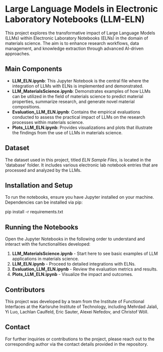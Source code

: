 # Large Language Models in Electronic Laboratory Notebooks (LLM-ELN)

This project explores the transformative impact of Large Language Models (LLMs) within Electronic Laboratory Notebooks (ELNs) in the domain of materials science. The aim is to enhance research workflows, data management, and knowledge extraction through advanced AI-driven approaches.

## Main Components

- **LLM_ELN.ipynb**: This Jupyter Notebook is the central file where the integration of LLMs with ELNs is implemented and demonstrated.
- **LLM_MaterialsScience.ipynb**: Demonstrates examples of how LLMs can be utilized in the field of materials science to predict material properties, summarize research, and generate novel material compositions.
- **Evaluation_LLM_ELN.ipynb**: Contains the empirical evaluations conducted to assess the practical impact of LLMs on the research processes within materials science.
- **Plots_LLM_ELN.ipynb**: Provides visualizations and plots that illustrate the findings from the use of LLMs in materials science.

## Dataset

The dataset used in this project, titled _ELN Sample Files_, is located in the 'database' folder. It includes various electronic lab notebook entries that are processed and analyzed by the LLMs.

## Installation and Setup

To run the notebooks, ensure you have Jupyter installed on your machine. Dependencies can be installed via pip:

pip install -r requirements.txt


## Running the Notebooks

Open the Jupyter Notebooks in the following order to understand and interact with the functionalities developed:

1. **LLM_MaterialsScience.ipynb** - Start here to see basic examples of LLM applications in materials science.
2. **LLM_ELN.ipynb** - Proceed to detailed integrations with ELNs.
3. **Evaluation_LLM_ELN.ipynb** - Review the evaluation metrics and results.
4. **Plots_LLM_ELN.ipynb** - Visualize the impact and outcomes.

## Contributors

This project was developed by a team from the Institute of Functional Interfaces at the Karlsruhe Institute of Technology, including Mehrdad Jalali, Yi Luo, Lachlan Caulfeld, Eric Sauter, Alexei Nefedov, and Christof Wöll.

## Contact

For further inquiries or contributions to the project, please reach out to the corresponding author via the contact details provided in the repository.
